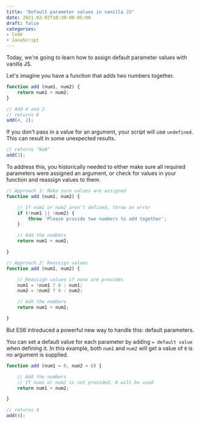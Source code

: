 ```yaml
---
title: "Default parameter values in vanilla JS"
date: 2021-02-02T10:30:00-05:00
draft: false
categories:
- Code
- JavaScript
---
```


Today, we're going to learn how to assign default parameter values with vanilla JS.

Let's imagine you have a function that adds two numbers together.

```js
function add (num1, num2) {
	return num1 + num2;
}

// Add 4 and 2
// returns 6
add(4, 2);
```

If you don't pass in a value for an argument, your script will use `undefined`. This can result in some unexpected results.

```javascript
// returns "NaN"
add(3);
```

To address this, you historically needed to either make sure all required parameters were assigned an argument, or check for values in your function and reassign values to them.

```js
// Approach 1: Make sure values are assigned
function add (num1, num2) {

	// If num1 or num2 aren't defined, throw an error
	if (!num1 || !num2) {
		throw 'Please provide two numbers to add together';
	}

	// Add the numbers
	return num1 + num2;

}

// Approach 2: Reassign values
function add (num1, num2) {

	// Reassign values if none are provides
	num1 = !num1 ? 0 : num1;
	num2 = !num2 ? 0 : num2;

	// Add the numbers
	return num1 + num2;

}
```

But ES6 introduced a powerful new way to handle this: default parameters.

You can set a default value for each parameter by adding `= default value` when defining it. In this example, both `num1` and `num2` will get a value of `0` is no argument is supplied.

```js
function add (num1 = 0, num2 = 0) {

	// Add the numbers
	// If num1 or num2 is not provided, 0 will be used
	return num1 + num2;

}

// returns 4
add(4);
```